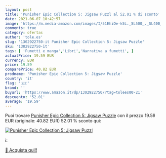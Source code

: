 ```yaml
---
layout: post
title: 'Punisher Epic Collection 5: Jigsaw Puzzl al 52.01 % di sconto'
date: 2021-06-07 10:42:57
image: 'https://m.media-amazon.com/images/I/51EhiOe-k5L._SL500_._SL400_.jpg'
comments: true
category: ofertas
author: 'tole.es'
slug: '1302922750-it Punisher Epic Collection 5: Jigsaw Puzzle'
sku: '1302922750-it'
tags: [ 'Fumetti e manga','Libri','Narrativa a fumetti', ]
actualPrice: 19.59 EUR
currency: EUR
price: 19.59
comparePrice: 40.82 EUR
prodname: 'Punisher Epic Collection 5: Jigsaw Puzzle'
country: 'it'
flag: '🇮🇹'
brand: ''
buyurl: 'https://www.amazon.it/dp/1302922750/?tag=tolees00-21'
descuento: '52.01'
average: '19.59'
---
```


Puoi trovare [Punisher Epic Collection 5: Jigsaw Puzzle](https://www.amazon.it/dp/1302922750/?tag=tolees00-21) con il prezzo 19.59 EUR (originale: 40.82 EUR) 52.01 % sconto qui:

[![Punisher Epic Collection 5: Jigsaw Puzzl](https://m.media-amazon.com/images/I/51EhiOe-k5L._SL500_._SL400_.jpg)](https://www.amazon.it/dp/1302922750/?tag=tolees00-21)

ℹ️:


[🛒 Acquista qui!!](https://www.amazon.it/dp/1302922750/?tag=tolees00-21)
